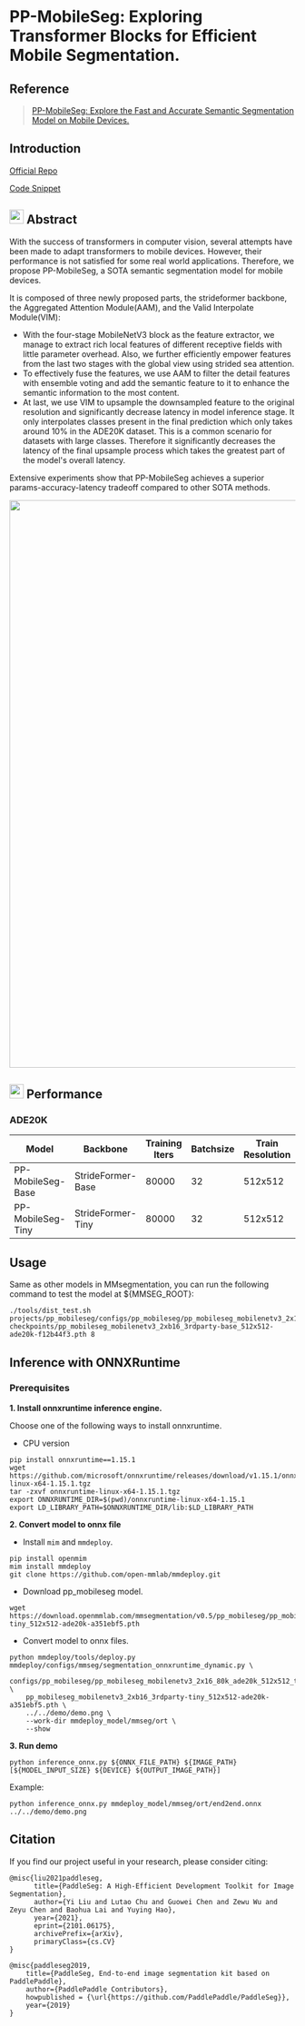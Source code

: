 # PP-MobileSeg: Exploring Transformer Blocks for Efficient Mobile Segmentation.

## Reference

> [PP-MobileSeg: Explore the Fast and Accurate Semantic Segmentation Model on Mobile Devices. ](https://arxiv.org/abs/2304.05152)

## Introduction

<a href="https://github.com/PaddlePaddle/PaddleSeg/tree/release/2.8">Official Repo</a>

<a href="https://github.com/open-mmlab/mmsegmentation/tree/main/projects/pp_mobileseg">Code Snippet</a>

## <img src="https://user-images.githubusercontent.com/34859558/190043857-bfbdaf8b-d2dc-4fff-81c7-e0aac50851f9.png" width="25"/> Abstract

With the success of transformers in computer vision, several attempts have been made to adapt transformers to mobile devices. However, their performance is not satisfied for some real world applications. Therefore, we propose PP-MobileSeg, a SOTA semantic segmentation model for mobile devices.

It is composed of three newly proposed parts, the strideformer backbone, the Aggregated Attention Module(AAM), and the Valid Interpolate Module(VIM):

- With the four-stage MobileNetV3 block as the feature extractor, we manage to extract rich local features of different receptive fields with little parameter overhead. Also, we further efficiently empower features from the last two stages with the global view using strided sea attention.
- To effectively fuse the features, we use AAM to filter the detail features with ensemble voting and add the semantic feature to it to enhance the semantic information to the most content.
- At last, we use VIM to upsample the downsampled feature to the original resolution and significantly decrease latency in model inference stage. It only interpolates classes present in the final prediction which only takes around 10% in the ADE20K dataset. This is a common scenario for datasets with large classes. Therefore it significantly decreases the latency of the final upsample process which takes the greatest part of the model's overall latency.

Extensive experiments show that PP-MobileSeg achieves a superior params-accuracy-latency tradeoff compared to other SOTA methods.

<div align="center">
<img src="https://user-images.githubusercontent.com/34859558/227450728-1338fcb1-3b8a-4453-a155-da60abcacb88.png"  width = "1000" />
</div>

## <img src="https://user-images.githubusercontent.com/34859558/190044217-8f6befc2-7f20-473d-b356-148e06265205.png" width="25"/> Performance

### ADE20K

| Model             | Backbone          | Training Iters | Batchsize | Train Resolution | mIoU(%) | latency(ms)\* | params(M) | config                                                                                                                    | Links                                                                                                                                                                                                                                |
| ----------------- | ----------------- | -------------- | --------- | ---------------- | ------- | ------------- | --------- | ------------------------------------------------------------------------------------------------------------------------- | ------------------------------------------------------------------------------------------------------------------------------------------------------------------------------------------------------------------------------------ |
| PP-MobileSeg-Base | StrideFormer-Base | 80000          | 32        | 512x512          | 41.57%  | 265.5         | 5.62      | [config](https://github.com/Yang-Changhui/mmsegmentation/tree/add_ppmobileseg/projects/pp_mobileseg/configs/pp_mobileseg) | [model](https://download.openmmlab.com/mmsegmentation/v0.5/pp_mobileseg/pp_mobileseg_mobilenetv3_2xb16_3rdparty-base_512x512-ade20k-f12b44f3.pth)\|[log](https://bj.bcebos.com/paddleseg/dygraph/ade20k/pp_mobileseg_base/train.log) |
| PP-MobileSeg-Tiny | StrideFormer-Tiny | 80000          | 32        | 512x512          | 36.39%  | 215.3         | 1.61      | [config](https://github.com/Yang-Changhui/mmsegmentation/tree/add_ppmobileseg/projects/pp_mobileseg/configs/pp_mobileseg) | [model](https://download.openmmlab.com/mmsegmentation/v0.5/pp_mobileseg/pp_mobileseg_mobilenetv3_2xb16_3rdparty-tiny_512x512-ade20k-a351ebf5.pth)\|[log](https://bj.bcebos.com/paddleseg/dygraph/ade20k/pp_mobileseg_tiny/train.log) |

## Usage

Same as other models in MMsegmentation, you can run the following command to test the model at ${MMSEG_ROOT}:

```shell
./tools/dist_test.sh projects/pp_mobileseg/configs/pp_mobileseg/pp_mobileseg_mobilenetv3_2x16_80k_ade20k_512x512_base.py checkpoints/pp_mobileseg_mobilenetv3_2xb16_3rdparty-base_512x512-ade20k-f12b44f3.pth 8
```

## Inference with ONNXRuntime

### Prerequisites

**1. Install onnxruntime inference engine.**

Choose one of the following ways to install onnxruntime.

- CPU version

```shell
pip install onnxruntime==1.15.1
wget https://github.com/microsoft/onnxruntime/releases/download/v1.15.1/onnxruntime-linux-x64-1.15.1.tgz
tar -zxvf onnxruntime-linux-x64-1.15.1.tgz
export ONNXRUNTIME_DIR=$(pwd)/onnxruntime-linux-x64-1.15.1
export LD_LIBRARY_PATH=$ONNXRUNTIME_DIR/lib:$LD_LIBRARY_PATH
```

**2. Convert model to onnx file**

- Install `mim` and `mmdeploy`.

```shell
pip install openmim
mim install mmdeploy
git clone https://github.com/open-mmlab/mmdeploy.git
```

- Download pp_mobileseg model.

```shell
wget https://download.openmmlab.com/mmsegmentation/v0.5/pp_mobileseg/pp_mobileseg_mobilenetv3_2xb16_3rdparty-tiny_512x512-ade20k-a351ebf5.pth
```

- Convert model to onnx files.

```shell
python mmdeploy/tools/deploy.py mmdeploy/configs/mmseg/segmentation_onnxruntime_dynamic.py \
    configs/pp_mobileseg/pp_mobileseg_mobilenetv3_2x16_80k_ade20k_512x512_tiny.py \
    pp_mobileseg_mobilenetv3_2xb16_3rdparty-tiny_512x512-ade20k-a351ebf5.pth \
    ../../demo/demo.png \
    --work-dir mmdeploy_model/mmseg/ort \
    --show
```

**3. Run demo**

```shell
python inference_onnx.py ${ONNX_FILE_PATH} ${IMAGE_PATH} [${MODEL_INPUT_SIZE} ${DEVICE} ${OUTPUT_IMAGE_PATH}]
```

Example:

```shell
python inference_onnx.py mmdeploy_model/mmseg/ort/end2end.onnx ../../demo/demo.png
```

## Citation

If you find our project useful in your research, please consider citing:

```
@misc{liu2021paddleseg,
      title={PaddleSeg: A High-Efficient Development Toolkit for Image Segmentation},
      author={Yi Liu and Lutao Chu and Guowei Chen and Zewu Wu and Zeyu Chen and Baohua Lai and Yuying Hao},
      year={2021},
      eprint={2101.06175},
      archivePrefix={arXiv},
      primaryClass={cs.CV}
}

@misc{paddleseg2019,
    title={PaddleSeg, End-to-end image segmentation kit based on PaddlePaddle},
    author={PaddlePaddle Contributors},
    howpublished = {\url{https://github.com/PaddlePaddle/PaddleSeg}},
    year={2019}
}
```
